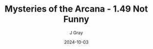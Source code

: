---
title: 'Mysteries of the Arcana - 1.49 Not Funny'
alt: 'Mysteries of the Arcana'
date: '2024-10-03'
author: 'J Gray'
artist: 'Keira'
---
